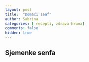 ```yaml
---
layout: post
title:  "Domaći senf"
author: Sabrina
categories: [ recepti, zdrava hrana]
comments: false
hidden: true
---
```

## Sjemenke senfa

